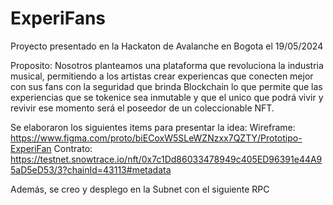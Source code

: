 # ExperiFans
Proyecto presentado en la Hackaton de Avalanche en Bogota el 19/05/2024

Proposito: Nosotros planteamos una plataforma que revoluciona la industria musical, permitiendo a los artistas crear experiencas que conecten mejor con sus fans con la seguridad que brinda Blockchain lo que permite que las experiencias que se tokenice sea inmutable y que el unico que podrá vivir y revivir ese momento será el poseedor de un coleccionable NFT.

Se elaboraron los siguientes items para presentar la idea:
Wireframe: https://www.figma.com/proto/biECoxW5SLeWZNzxx7QZTY/Prototipo-ExperiFan
Contrato: https://testnet.snowtrace.io/nft/0x7c1Dd86033478949c405ED96391e44A95aD5eD53/3?chainId=43113#metadata

Además, se creo y desplego en la Subnet con el siguiente RPC
